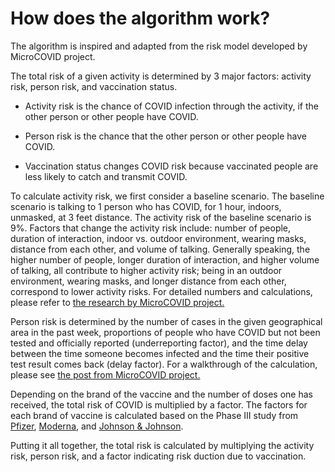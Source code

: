 # How does the algorithm work?

The algorithm is inspired and adapted from the risk model developed by MicroCOVID project. 

The total risk of a given activity is determined by 3 major factors: activity risk, person risk, and vaccination status. 

* Activity risk is the chance of COVID infection through the activity, if the other person or other people have COVID.

* Person risk is the chance that the other person or other people have COVID.

* Vaccination status changes COVID risk because vaccinated people are less likely to catch and transmit COVID. 


To calculate activity risk, we first consider a baseline scenario. The baseline scenario is talking to 1 person who has COVID, for 1 hour, indoors, unmasked, at 3 feet distance. The activity risk of the baseline scenario is 9%. Factors that change the activity risk include: number of people, duration of interaction, indoor vs. outdoor environment, wearing masks, distance from each other, and volume of talking. Generally speaking, the higher number of people, longer duration of interaction, and higher volume of talking, all contribute to higher activity risk; being in an outdoor environment, wearing masks, and longer distance from each other, correspond to lower activity risks. For detailed numbers and calculations, please refer to [the research by MicroCOVID project.](https://www.microcovid.org/paper/all#one-time-contact)

Person risk is determined by the number of cases in the given geographical area in the past week, proportions of people who have COVID but not been tested and officially reported (underreporting factor), and the time delay between the time someone becomes infected and the time their positive test result comes back (delay factor). For a walkthrough of the calculation, please see [the post from MicroCOVID project.](https://www.microcovid.org/paper/all#7-basic-method) 

Depending on the brand of the vaccine and the number of doses one has received, the total risk of COVID is multiplied by a factor. The factors for each brand of vaccine is calculated based on the Phase III study from [Pfizer](https://www.nejm.org/doi/full/10.1056/NEJMoa2034577), [Moderna](https://www.nejm.org/doi/full/10.1056/NEJMoa2035389), and [Johnson & Johnson](https://www.fda.gov/media/146217/download).

Putting it all together, the total risk is calculated by multiplying the activity risk, person risk, and a factor indicating risk duction due to vaccination.
